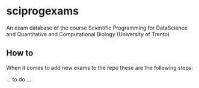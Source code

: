 # sciprogexams

An exam database of the course Scientific Programming for DataScience and Quantitative and Computational Biology (University of Trento)


## How to

When it comes to add new exams to the repo these are the following steps:

... to do ...

